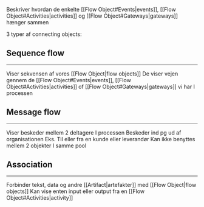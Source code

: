 Beskriver hvordan de enkelte [[Flow Object#Events|events]], [[Flow Object#Activities|activities]] og [[Flow Object#Gateways|gateways]] hænger sammen

3 typer af connecting objects:

## Sequence flow
---
Viser sekvensen af vores [[Flow Object|flow objects]]
De viser vejen gennem de  [[Flow Object#Events|events]], [[Flow Object#Activities|activities]] of [[Flow Object#Gateways|gateways]] vi har I processen

## Message flow
---
Viser beskeder mellem 2 deltagere I processen
Beskeder ind pg ud af organisationen
Eks. Til eller fra en kunde eller leverandør
Kan ikke benyttes mellem 2 objekter I samme pool
## Association
---
Forbinder tekst, data og andre [[Artifact|artefakter]] med [[Flow Object|flow objects]]
Kan vise enten input eller output fra en [[Flow Object#Activities|activity]]